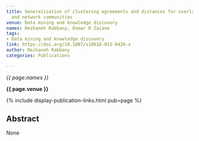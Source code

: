 ```yaml
---
title: Generalization of clustering agreements and distances for overlapping clusters
  and network communities
venue: Data mining and knowledge discovery
names: Reihaneh Rabbany, Osmar R Zaiane
tags:
- Data mining and knowledge discovery
link: https://doi.org/10.1007/s10618-015-0426-x
author: Reihaneh Rabbany
categories: Publications

---
```


*{{ page.names }}*

**{{ page.venue }}**

{% include display-publication-links.html pub=page %}

## Abstract

None